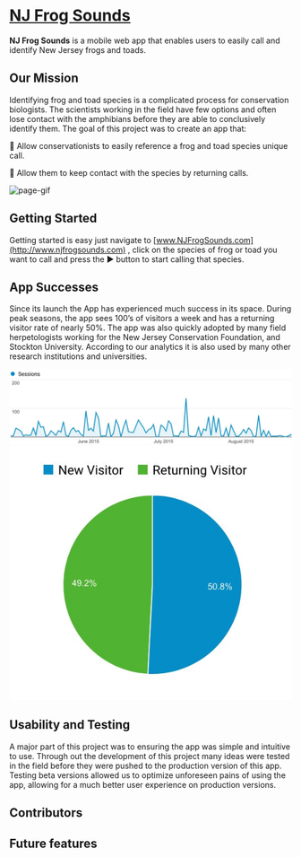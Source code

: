 # [NJ Frog Sounds](http://www.njfrogsounds.com)

**NJ Frog Sounds** is a mobile web app that enables users to easily call and identify New Jersey frogs and toads.

## Our Mission
Identifying frog and toad species is a complicated process for conservation biologists. The scientists working in the field have few options and often lose contact with the amphibians before they are able to conclusively identify them. The goal of this project was to create an app that:

:frog: Allow conservationists to easily reference a frog and toad species unique call.

:frog:  Allow them to keep contact with the species by returning calls.

![page-gif](/demo.gif)

## Getting Started
Getting started is easy just navigate to [www.NJFrogSounds.com](http://www.njfrogsounds.com) , click on the species of frog or toad you want to call and press the :arrow_forward: button to start calling that species.

## App Successes
Since its launch the App has experienced much success in its space. During peak seasons, the app sees 100’s of visitors a week and has a returning visitor rate of nearly 50%. The app was also quickly adopted by many field herpetologists working for the New Jersey Conservation Foundation, and Stockton University. According to our analytics it is also used by many other research institutions and universities.

![page-gif](/usageSummer.jpg) ![page-gif](/visitorChart.jpg)


## Usability and Testing
A major part of this project was to ensuring the app was simple and intuitive to use. Through out the development of this project many ideas were tested in the field before they were pushed to the production version of this app. Testing beta versions allowed us to optimize unforeseen pains of using the app, allowing for a much better user experience on production versions.

## Contributors


## Future features
